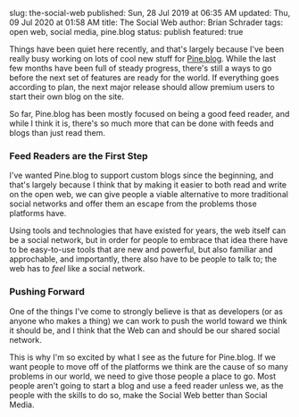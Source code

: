slug: the-social-web
published: Sun, 28 Jul 2019 at 06:35 AM
updated: Thu, 09 Jul 2020 at 01:58 AM
title: The Social Web
author: Brian Schrader
tags: open web, social media, pine.blog
status: publish
featured: true

Things have been quiet here recently, and that's largely because I've been really busy working on lots of cool new stuff for [Pine.blog][pine]. While the last few months have been full of steady progress, there's still a ways to go before the next set of features are ready for the world. If everything goes according to plan, the next major release should allow premium users to start their own blog on the site.

So far, Pine.blog has been mostly focused on being a good feed reader, and while I think it is, there's so much more that can be done with feeds and blogs than just read them.

### Feed Readers are the First Step

I've wanted Pine.blog to support custom blogs since the beginning, and that's largely because I think that by making it easier to both read and write on the open web, we can give people a viable alternative to more traditional social networks and offer them an escape from the problems those platforms have.

Using tools and technologies that have existed for years, the web itself can be a social network, but in order for people to embrace that idea there have to be easy-to-use tools that are new and powerful, but also familiar and approchable, and importantly, there also have to be people to talk to; the web has to *feel* like a social network.


### Pushing Forward

One of the things I've come to strongly believe is that as developers (or as anyone who makes a thing) we can work to push the world toward we think it should be, and I think that the Web can and should be our shared social network.

This is why I'm so excited by what I see as the future for Pine.blog. If we want people to move off of the platforms we think are the cause of so many problems in our world, we need to give those people a place to go. Most people aren't going to start a blog and use a feed reader unless we, as the people with the skills to do so, make the Social Web better than Social Media.

[pine]: https://pine.blog/
